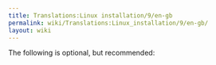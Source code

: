 ```yaml
---
title: Translations:Linux installation/9/en-gb
permalink: wiki/Translations:Linux_installation/9/en-gb/
layout: wiki
---
```


The following is optional, but recommended:
